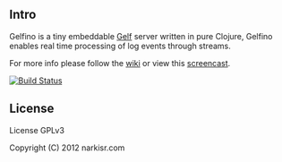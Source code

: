 
## Intro 

Gelfino is a tiny embeddable [Gelf](https://github.com/Graylog2/graylog2-docs/wiki/GELF) server written in pure Clojure, Gelfino enables real time processing of log events through streams.

For more info please follow the [wiki](https://github.com/narkisr/gelfino/wiki) or view this [screencast](http://vimeo.com/40190962).

[![Build Status](https://secure.travis-ci.org/narkisr/gelfino.png)](http://travis-ci.org/narkisr/gelfino)

## License

License GPLv3

Copyright (C) 2012 narkisr.com


